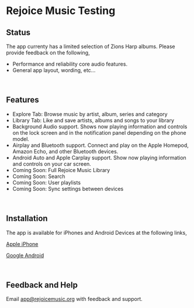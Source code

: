 <meta name="robots" content="noindex">
<style>
  h1:first {
    display: none;  
  }
  ul {
    padding-left: 18px;
  }
</style>


# Rejoice Music Testing

## Status

The app currenty has a limited selection of Zions Harp albums. Please provide feedback on the following,

- Performance and reliability core audio features.
- General app layout, wording, etc...

<br />

## Features

- Explore Tab: Browse music by artist, album, series and category
- Library Tab: Like and save artists, albums and songs to your library
- Background Audio support. Shows now playing information and controls on the lock screen and in the notification panel depending on the phone model.
- Airplay and Bluetooth support. Connect and play on the Apple Homepod, Amazon Echo, and other Bluetooth devices.
- Android Auto and Apple Carplay support. Show now playing information and controls on your car screen.
- Coming Soon: Full Rejoice Music Library
- Coming Soon: Search
- Coming Soon: User playlists
- Coming Soon: Sync settings between devices

<br />

## Installation

The app is available for iPhones and Android Devices at the following links,

[Apple iPhone](https:www.apple.com)

[Google Android](https:www.google.com)



<br />

## Feedback and Help

Email app@rejoicemusic.org with feedback and support.
